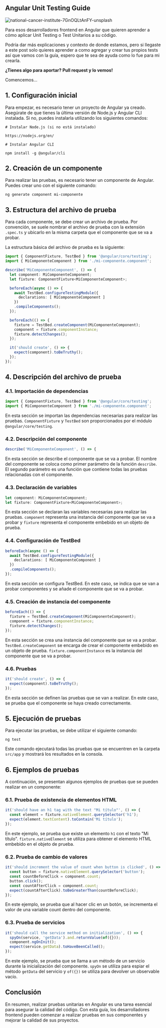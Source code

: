 ## Angular Unit Testing Guide

![national-cancer-institute-7GnOQLtAnFY-unsplash](https://user-images.githubusercontent.com/83543601/221720258-f0ecef09-1812-4421-8386-3fa3ef62e8f5.jpg)


Para esos desarrolladores frontend en Angular que quieren aprender a cómo aplicar Unit Testing o Test Unitarios a su código. 

Podría dar más explicaciones y contexto de donde estamos, pero si llegaste a este post solo quieres aprender a como agregar y crear tus propios tests así que vamos con la guía, espero que te sea de ayuda como lo fue para mi crearla. 

**¿Tienes algo para aportar? Pull request y lo vemos!**

Comencemos…

## 1. Configuración inicial

Para empezar, es necesario tener un proyecto de Angular ya creado. Asegúrate de que tienes la última versión de Node.js y Angular CLI instalada. Si no, puedes instalarla utilizando los siguientes comandos:

```
# Instalar Node.js (si no está instalado)

https://nodejs.org/en/

# Instalar Angular CLI

npm install -g @angular/cli
```

## 2. Creación de un componente

Para realizar las pruebas, es necesario tener un componente de Angular. Puedes crear uno con el siguiente comando:

```
ng generate component mi-componente
```

## 3. Estructura del archivo de prueba

Para cada componente, se debe crear un archivo de prueba. Por convención, se suele nombrar el archivo de prueba con la extensión ``.spec.ts`` y ubicarlo en la misma carpeta que el componente que se va a probar.

La estructura básica del archivo de prueba es la siguiente:

```typescript
import { ComponentFixture, TestBed } from '@angular/core/testing';
import { MiComponenteComponent } from './mi-componente.component';

describe('MiComponenteComponent', () => {
  let component: MiComponenteComponent;
  let fixture: ComponentFixture<MiComponenteComponent>;

  beforeEach(async () => {
    await TestBed.configureTestingModule({
      declarations: [ MiComponenteComponent ]
    })
    .compileComponents();
  });

  beforeEach(() => {
    fixture = TestBed.createComponent(MiComponenteComponent);
    component = fixture.componentInstance;
    fixture.detectChanges();
  });

  it('should create', () => {
    expect(component).toBeTruthy();
  });
});
```

## 4. Descripción del archivo de prueba

### 4.1. Importación de dependencias

```typescript
import { ComponentFixture, TestBed } from '@angular/core/testing';
import { MiComponenteComponent } from './mi-componente.component';
```

En esta sección se importan las dependencias necesarias para realizar las pruebas. ``ComponentFixture`` y ``TestBed`` son proporcionados por el módulo ``@angular/core/testing``.

### 4.2. Descripción del componente

```typescript
describe('MiComponenteComponent', () => {
```

En esta sección se describe el componente que se va a probar. El nombre del componente se coloca como primer parámetro de la función ``describe``. El segundo parámetro es una función que contiene todas las pruebas relacionadas con el componente.

### 4.3. Declaración de variables

```typescript
let component: MiComponenteComponent;
let fixture: ComponentFixture<MiComponenteComponent>;
```

En esta sección se declaran las variables necesarias para realizar las pruebas. ``component`` representa una instancia del componente que se va a probar y ``fixture`` representa el componente embebido en un objeto de prueba.

### 4.4. Configuración de TestBed

```typescript
beforeEach(async () => {
  await TestBed.configureTestingModule({
    declarations: [ MiComponenteComponent ]
  })
  .compileComponents();
});
```

En esta sección se configura TestBed. En este caso, se indica que se van a probar componentes y se añade el componente que se va a probar.

### 4.5. Creación de instancia del componente

```typescript
beforeEach(() => {
  fixture = TestBed.createComponent(MiComponenteComponent);
  component = fixture.componentInstance;
  fixture.detectChanges();
});
```

En esta sección se crea una instancia del componente que se va a probar. `TestBed.createComponent` se encarga de crear el componente embebido en un objeto de prueba. `fixture.componentInstance` es la instancia del componente que se va a probar.

### 4.6. Pruebas

```typescript
it('should create', () => {
  expect(component).toBeTruthy();
});
```

En esta sección se definen las pruebas que se van a realizar. En este caso, se prueba que el componente se haya creado correctamente.

## 5. Ejecución de pruebas
Para ejecutar las pruebas, se debe utilizar el siguiente comando:

```
ng test
```

Este comando ejecutará todas las pruebas que se encuentren en la carpeta ``src/app`` y mostrará los resultados en la consola.

## 6. Ejemplos de pruebas

A continuación, se presentan algunos ejemplos de pruebas que se pueden realizar en un componente:

### 6.1. Prueba de existencia de elementos HTML

```typescript
it('should have an h1 tag with the text "Mi título"', () => {
  const element = fixture.nativeElement.querySelector('h1');
  expect(element.textContent).toContain('Mi título');
});
```

En este ejemplo, se prueba que existe un elemento ``h1`` con el texto "Mi título". ``fixture.nativeElement`` se utiliza para obtener el elemento HTML embebido en el objeto de prueba.

### 6.2. Prueba de cambio de valores

```typescript
it('should increment the value of count when button is clicked', () => {
  const button = fixture.nativeElement.querySelector('button');
  const countBeforeClick = component.count;
  button.click();
  const countAfterClick = component.count;
  expect(countAfterClick).toBeGreaterThan(countBeforeClick);
});
```

En este ejemplo, se prueba que al hacer clic en un botón, se incrementa el valor de una variable count dentro del componente.

### 6.3. Prueba de servicios

```typescript
it('should call the service method on initialization', () => {
  spyOn(service, 'getData').and.returnValue(of({}));
  component.ngOnInit();
  expect(service.getData).toHaveBeenCalled();
});
```

En este ejemplo, se prueba que se llama a un método de un servicio durante la inicialización del componente. ``spyOn`` se utiliza para espiar el método ``getData`` del servicio y ``of({})`` se utiliza para devolver un observable vacío.

## Conclusión

En resumen, realizar pruebas unitarias en Angular es una tarea esencial para asegurar la calidad del código. Con esta guía, los desarrolladores frontend pueden comenzar a realizar pruebas en sus componentes y mejorar la calidad de sus proyectos.

